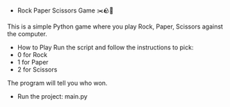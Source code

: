 - Rock Paper Scissors Game ✂️🪨📄

This is a simple Python game where you play Rock, Paper, Scissors against the computer.

- How to Play
Run the script and follow the instructions to pick:
- 0 for Rock
- 1 for Paper
- 2 for Scissors

The program will tell you who won.

- Run the project: main.py
